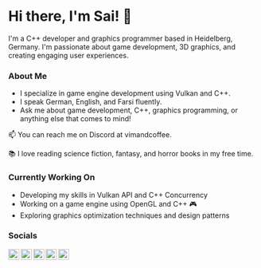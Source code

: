 # Hi there, I'm Sai! 👋

I'm a C++ developer and graphics programmer based in Heidelberg, Germany. I'm passionate about game development, 3D graphics, and creating engaging user experiences.

### About Me
- I specialize in game engine development using Vulkan and C++.
- I speak German, English, and Farsi fluently.
- Ask me about game development, C++, graphics programming, or anything else that comes to mind!


📫 You can reach me on Discord at vimandcoffee.

📚 I love reading science fiction, fantasy, and horror books in my free time.

### Currently Working On
- Developing my skills in Vulkan API and C++ Concurrency
- Working on a game engine using OpenGL and C++ 🎮
- Exploring graphics optimization techniques and design patterns

### Socials


<a href="https://www.instagram.com/vimandcoffee/"><img align="left" alt="IG" width="22px" src="https://github.com/vimandcoffee/vimandcoffee/blob/main/icons/instagram.svg" /></a>
<a href="https://twitter.com/vimandcoffee"><img align="left" alt="Twitter" width="22px" src="https://github.com/vimandcoffee/vimandcoffee/blob/main/icons/twitter.svg" /></a>
<a href="https://www.reddit.com/user/Crypto-Sai"><img align="left" alt="Reddit" width="22px" src="https://github.com/vimandcoffee/vimandcoffee/blob/main/icons/reddit.svg" /></a>
<a href="https://www.youtube.com/channel/UCTHUHhoCeqcZLG-8WPTfWpA"><img align="left" alt="YouTube" width="22px" src="https://github.com/vimandcoffee/vimandcoffee/blob/main/icons/youtube.svg" /></a>
<a href="https://app.thestorygraph.com/profile/vimandcoffee"><img align="left" alt="StoryGraph" width="22px" src="https://github.com/vimandcoffee/vimandcoffee/blob/main/icons/storygraph.png" /></a>
